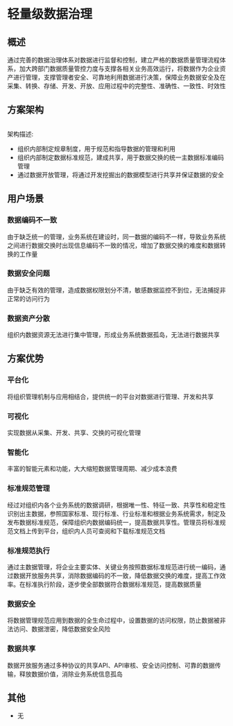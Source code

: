# 轻量级数据治理

## 概述

通过完善的数据治理体系对数据进行监督和控制，建立严格的数据质量管理流程体系，加大跨部门数据质量管控力度与支撑各相关业务高效运行，将数据作为企业资产进行管理，支撑管理者安全、可靠地利用数据进行决策，保障业务数据安全及在采集、转换、存储、开发、开放、应用过程中的完整性、准确性、一致性、时效性

## 方案架构

<img :src="$withBase('/data/data_zl1.png')" style="zoom:30%" >

架构描述:

- 组织内部制定规章制度，用于规范和指导数据的管理和利用
- 组织内部制定数据标准规范，建成共享，用于数据交换的统一主数据标准编码管理
- 通过数据开放管理，将通过开发挖掘出的数据模型进行共享并保证数据的安全

## 用户场景

### 数据编码不一致

由于缺乏统一的管理，业务系统在建设时，同一数据的编码不一样，导致业务系统之间进行数据交换时出现信息编码不一致的情况，增加了数据交换的难度和数据转换的工作量

### 数据安全问题

由于缺乏有效的管理，造成数据权限划分不清，敏感数据监控不到位，无法捕捉非正常的访问行为

### 数据资产分散

组织内数据资源无法进行集中管理，形成业务系统数据孤岛，无法进行数据共享

## 方案优势

### 平台化

将组织管理机制与应用相结合，提供统一的平台对数据进行管理、开发和共享

### 可视化

实现数据从采集、开发、共享、交换的可视化管理

### 智能化

丰富的智能元素和功能，大大缩短数据管理周期、减少成本浪费

### 标准规范管理

经过对组织内各个业务系统的数据调研，根据唯一性、特征一致、共享性和稳定性识别出主数据，参照国家标准、现行标准、行业标准和根据业务系统需求，制定及发布数据标准规范，保障组织内数据编码统一，提高数据共享性。管理员将标准规范文档上传到平台，组织内人员可查阅和下载标准规范文档

### 标准规范执行

通过主数据管理，将企业主要实体、关键业务按照数据标准规范进行统一编码，通过数据开放服务共享，消除数据编码的不一致，降低数据交换的难度，提高工作效率。在标准执行阶段，逐步使全部数据符合数据标准规范，提高数据质量

### 数据安全

将数据管理规范应用到数据的全生命过程中，设置数据的访问权限，防止数据被非法访问、数据泄密，降低数据安全风险

### 数据共享

数据开放服务通过多种协议的共享API、API审核、安全访问控制、可靠的数据传输，释放数据价值，消除业务系统信息孤岛

## 其他

- 无
